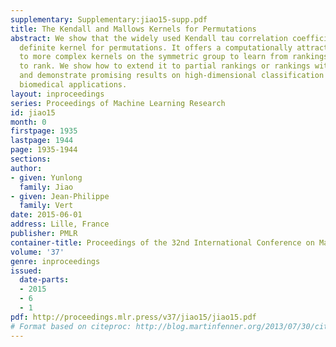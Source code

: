 ```yaml
---
supplementary: Supplementary:jiao15-supp.pdf
title: The Kendall and Mallows Kernels for Permutations
abstract: We show that the widely used Kendall tau correlation coefficient is a positive
  definite kernel for permutations. It offers a computationally attractive alternative
  to more complex kernels on the symmetric group to learn from rankings, or to learn
  to rank. We show how to extend it to partial rankings or rankings with uncertainty,
  and demonstrate promising results on high-dimensional classification problems in
  biomedical applications.
layout: inproceedings
series: Proceedings of Machine Learning Research
id: jiao15
month: 0
firstpage: 1935
lastpage: 1944
page: 1935-1944
sections: 
author:
- given: Yunlong
  family: Jiao
- given: Jean-Philippe
  family: Vert
date: 2015-06-01
address: Lille, France
publisher: PMLR
container-title: Proceedings of the 32nd International Conference on Machine Learning
volume: '37'
genre: inproceedings
issued:
  date-parts:
  - 2015
  - 6
  - 1
pdf: http://proceedings.mlr.press/v37/jiao15/jiao15.pdf
# Format based on citeproc: http://blog.martinfenner.org/2013/07/30/citeproc-yaml-for-bibliographies/
---
```

